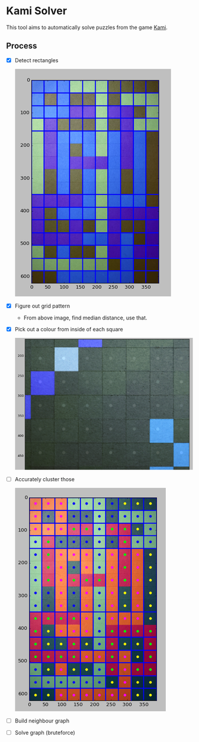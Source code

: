 # Kami Solver

This tool aims to automatically solve puzzles from the game [Kami](http://www.stateofplaygames.com/work/kami/).

## Process

- [x] Detect rectangles

    ![](./media/rect.png)

- [x] Figure out grid pattern
    - From above image, find median distance, use that.
- [x] Pick out a colour from inside of each square

    ![](./media/pick.png)

- [ ] Accurately cluster those

    ![](./media/ex.png)

- [ ] Build neighbour graph
- [ ] Solve graph (bruteforce)


